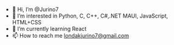 - 👋 Hi, I’m @Jurino7
- 👀 I’m interested in Python, C, C++, C#,.NET MAUI, JavaScript, HTML+CSS
- 🌱 I’m currently learning React
- 📫 How to reach me londakjurino7@gmail.com

<!---
Jurino7/Jurino7 is a ✨ special ✨ repository because its `README.md` (this file) appears on your GitHub profile.
You can click the Preview link to take a look at your changes.
--->
